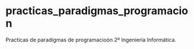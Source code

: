 # practicas_paradigmas_programacion


Practicas de paradigmas de programacioón 2º Ingeniería Informática.
